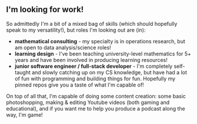 ## I'm looking for work!

So admittedly I'm a bit of a mixed bag of skills (which should hopefully speak to my versatility!), but roles I'm looking out are (in):

* **mathematical consulting** - my specialty is in operations research, but am open to data analysis/science roles!
* **learning design** - I've been teaching university-level mathematics for 5+ years and have been involved in producing learning resources!
* **junior software engineer / full-stack developer** - I'm completely self-taught and slowly catching up on my CS knowledge, but have had a lot of fun with programming and building things for fun. Hopefully my pinned repos give you a taste of what I'm capable of!

On top of all that, I'm capable of doing some content creation: some basic photoshopping, making & editing Youtube videos (both gaming and educational), and if you want me to help you produce a podcast along the way, I'm game!

<!--
**matthras/matthras** is a ✨ _special_ ✨ repository because its `README.md` (this file) appears on your GitHub profile.

Here are some ideas to get you started:

- 🔭 I’m currently working on ...
- 🌱 I’m currently learning ...
- 👯 I’m looking to collaborate on ...
- 🤔 I’m looking for help with ...
- 💬 Ask me about ...
- 📫 How to reach me: ...
- 😄 Pronouns: ...
- ⚡ Fun fact: ...
-->
